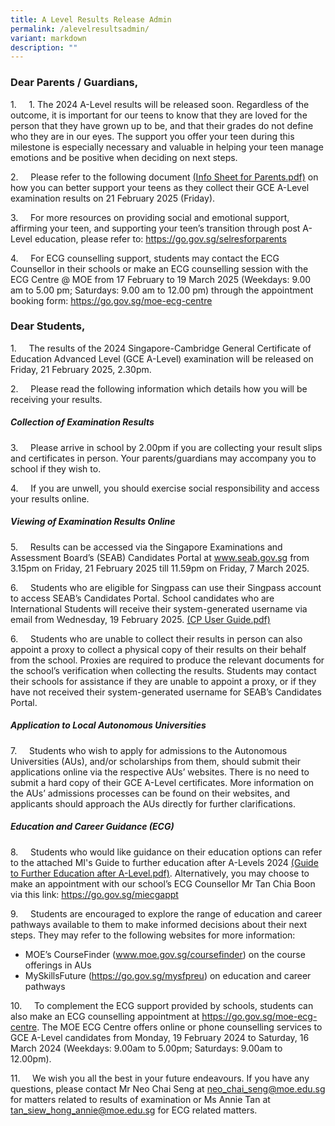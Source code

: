 ```yaml
---
title: A Level Results Release Admin
permalink: /alevelresultsadmin/
variant: markdown
description: ""
---
```

<h3> Dear Parents / Guardians, </h3>

1.&nbsp;&nbsp;&nbsp;&nbsp; 1.	The 2024 A-Level results will be released soon. Regardless of the outcome, it is important for our teens to know that they are loved for the person that they have grown up to be, and that their grades do not define who they are in our eyes. The support you offer your teen during this milestone is especially necessary and valuable in helping your teen manage emotions and be positive when deciding on next steps.

2.&nbsp;&nbsp;&nbsp;&nbsp; Please refer to the following document [(Info Sheet for Parents.pdf)](/files/A%20level%20Results%20Release/2024_A_Level_Info_Sheet_for_Parents) on how you can better support your teens as they collect their GCE A-Level examination results on 21 February 2025 (Friday). 


3.&nbsp;&nbsp;&nbsp;&nbsp; For more resources on providing social and emotional support, affirming your teen, and supporting your teen’s transition through post A-Level education, please refer to: https://go.gov.sg/selresforparents

4.&nbsp;&nbsp;&nbsp;&nbsp; For ECG counselling support, students may contact the ECG Counsellor in their schools or make an ECG counselling session with the ECG Centre @ MOE from 17 February to 19 March 2025 (Weekdays: 9.00 am to 5.00 pm; Saturdays: 9.00 am to 12.00 pm) through the appointment booking form: https://go.gov.sg/moe-ecg-centre

<h3> Dear Students,</h3> 

1.&nbsp;&nbsp;&nbsp;&nbsp; The results of the 2024 Singapore-Cambridge General Certificate of Education Advanced Level (GCE A-Level) examination will be released on Friday, 21 February 2025, 2.30pm.

2.&nbsp;&nbsp;&nbsp;&nbsp; Please read the following information which details how you will be receiving your results. 

<h5>Collection of Examination Results </h5>

3.&nbsp;&nbsp;&nbsp;&nbsp; Please arrive in school by 2.00pm if you are collecting your result slips and certificates in person. Your parents/guardians may accompany you to school if they wish to. 

4.&nbsp;&nbsp;&nbsp;&nbsp; If you are unwell, you should exercise social responsibility and access your results online.
 
 <h5>Viewing of Examination Results Online </h5>
 
5.&nbsp;&nbsp;&nbsp;&nbsp; Results can be accessed via the Singapore Examinations and Assessment Board’s (SEAB) Candidates Portal at www.seab.gov.sg from 3.15pm on Friday, 21 February 2025 till 11.59pm on Friday, 7 March 2025.

6.&nbsp;&nbsp;&nbsp;&nbsp; Students who are eligible for Singpass can use their Singpass account to access SEAB’s Candidates Portal. School candidates who are International Students will receive their system-generated username via email from Wednesday, 19 February 2025.   [(CP User Guide.pdf)](/files/A%20level%20Results%20Release/CP_User_Guide___School_Candidates.pdf)

6.&nbsp;&nbsp;&nbsp;&nbsp;  Students who are unable to collect their results in person can also appoint a proxy to collect a physical copy of their results on their behalf from the school. Proxies are required to produce the relevant documents for the school’s verification when collecting the results. Students may contact their schools for assistance if they are unable to appoint a proxy, or if they have not received their system-generated username for SEAB’s Candidates Portal.

 <h5>Application to Local Autonomous Universities </h5>
 
7.&nbsp;&nbsp;&nbsp;&nbsp;  Students who wish to apply for admissions to the Autonomous Universities (AUs), and/or scholarships from them, should submit their applications online via the respective AUs’ websites. There is no need to submit a hard copy of their GCE A-Level certificates. More information on the AUs’ admissions processes can be found on their websites, and applicants should approach the AUs directly for further clarifications. 

 <h5>Education and Career Guidance (ECG)</h5>
 
 8.&nbsp;&nbsp;&nbsp;&nbsp;  Students who would like guidance on their education options can refer to the attached MI's Guide to further education after A-Levels 2024 [(Guide to Further Education after A-Level.pdf)](/files/A%20level%20Results%20Release/Guide_to_further_education_after_A_Levels__2024_pdf.pdf). Alternatively, you may choose to make an appointment with our school’s ECG Counsellor Mr Tan Chia Boon via this link: https://go.gov.sg/miecgappt   
 
 9.&nbsp;&nbsp;&nbsp;&nbsp;  Students are encouraged to explore the range of education and career pathways available to them to make informed decisions about their next steps. They may refer to the following websites for more information:
* MOE’s CourseFinder (www.moe.gov.sg/coursefinder) on the course offerings in AUs
* MySkillsFuture (https://go.gov.sg/mysfpreu) on education and career pathways

10.&nbsp;&nbsp;&nbsp;&nbsp;  To complement the ECG support provided by schools, students can also make an ECG counselling appointment at https://go.gov.sg/moe-ecg-centre. The MOE ECG Centre offers online or phone counselling services to GCE A-Level candidates from Monday, 19 February 2024 to Saturday, 16 March 2024 (Weekdays: 9.00am to 5.00pm; Saturdays: 9.00am to 12.00pm).

11.&nbsp;&nbsp;&nbsp;&nbsp;  We wish you all the best in your future endeavours. If you have any questions, please contact Mr Neo Chai Seng at neo_chai_seng@moe.edu.sg for matters related to results of examination or Ms Annie Tan at tan_siew_hong_annie@moe.edu.sg for ECG related matters.